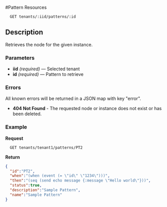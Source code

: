 #Pattern Resources

```
  GET tenants/:iid/patterns/:id
```

## Description

Retrieves the node for the given instance.



### Parameters

- **iid** _(required)_ — Selected tenant
- **id** _(required)_ — Pattern to retrieve

### Errors

All known errors will be returned in a JSON map with key "error".

- **404 Not Found** - The requested node or instance does not exist or has been deleted.

### Example

**Request**

```
  GET tenants/tenant1/patterns/PT2
```

**Return**

```json
{
  "id":"PT2",
  "when":"(when (event (= \"id\" \"1234\")))",
  "then":"(seq (send echo message {:message \"Hello world\"}))",
  "status":true,
  "description":"Sample Pattern",
  "name":"Sample Pattern"
}
```
